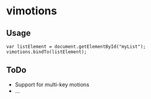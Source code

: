 # vimotions

## Usage
    var listElement = document.getElementById("myList");
    vimotions.bindTo(listElement);
    
## ToDo
* Support for multi-key motions
* ...